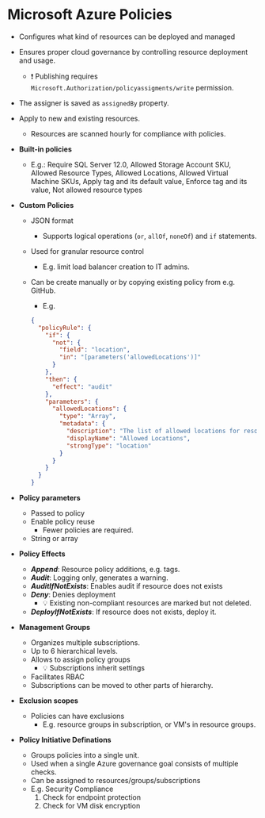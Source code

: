 # Microsoft Azure Policies

- Configures what kind of resources can be deployed and managed
- Ensures proper cloud governance by controlling resource deployment and usage.
  - ❗ Publishing requires `Microsoft.Authorization/policyassigments/write` permission.
- The assigner is saved as `assignedBy` property.
- Apply to new and existing resources.
  - Resources are scanned hourly for compliance with policies.
- **Built-in policies**
  - E.g.: Require SQL Server 12.0, Allowed Storage Account SKU, Allowed Resource Types, Allowed Locations, Allowed Virtual Machine SKUs, Apply tag and its default value, Enforce tag and its value, Not allowed resource types
- **Custom Policies**
  - JSON format
    - Supports logical operations (`or`, `allOf`, `noneOf`) and `if` statements.
  - Used for granular resource control
    - E.g. limit load balancer creation to IT admins.
  - Can be create manually or by copying existing policy from e.g. GitHub.
    - E.g.

    ```json
    {
      "policyRule": {
        "if": {
          "not": {
            "field": "location",
            "in": "[parameters('allowedLocations')]"
          }
        },
        "then": {
          "effect": "audit"
        },
        "parameters": {
          "allowedLocations": {
            "type": "Array",
            "metadata": {
              "description": "The list of allowed locations for resources",
              "displayName": "Allowed Locations",
              "strongType": "location"
            }
          }
        }
      }
    }
    ```

- **Policy parameters**
  - Passed to policy
  - Enable policy reuse
    - Fewer policies are required.
  - String or array
- **Policy Effects**
  - ***Append***: Resource policy additions, e.g. tags.
  - ***Audit***: Logging only, generates a warning.
  - ***AuditIfNotExists***: Enables audit if resource does not exists
  - ***Deny***: Denies deployment
    - 💡 Existing non-compliant resources are marked but not deleted.
  - ***DeployIfNotExists***: If resource does not exists, deploy it.
- **Management Groups**
  - Organizes multiple subscriptions.
  - Up to 6 hierarchical levels.
  - Allows to assign policy groups
    - 💡 Subscriptions inherit settings
  - Facilitates RBAC
  - Subscriptions can be moved to other parts of hierarchy.
- **Exclusion scopes**
  - Policies can have exclusions
    - E.g. resource groups in subscription, or VM's in resource groups.
- **Policy Initiative Definations**
  - Groups policies into a single unit.
  - Used when a single Azure governance goal consists of multiple checks.
  - Can be assigned to resources/groups/subscriptions
  - E.g. Security Compliance
    1. Check for endpoint protection
    2. Check for VM disk encryption
